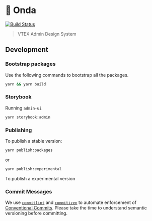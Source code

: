# 🌊 Onda

[![Build Status](https://drone-robots.vtex.com/api/badges/vtex/onda/status.svg)](https://drone-robots.vtex.com/vtex/onda)

> VTEX Admin Design System

## Development

### Bootstrap packages

Use the following commands to bootstrap all the packages.

```bash
yarn && yarn build
```

### Storybook

Running `admin-ui`

```bash
yarn storybook:admin
```

### Publishing

To publish a stable version:

```bash
yarn publish:packages
```

or

```bash
yarn publish:experimental
```

To publish a experimental version

### Commit Messages

We use [`commitlint`](https://commitlint.js.org/#/) and [`commitizen`](http://commitizen.github.io/cz-cli/) to automate enforcement of [Conventional Commits](https://www.conventionalcommits.org/). Please take the time to understand semantic versioning before committing.
